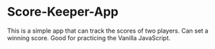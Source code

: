 # Score-Keeper-App
This is a simple app that can track the scores of two players. Can set a winning score.
Good for practicing the Vanilla JavaScript.

